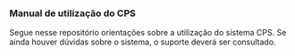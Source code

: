 ### Manual de utilização do CPS

Segue nesse repositório orientações sobre a utilização do sistema CPS. Se ainda houver dúvidas sobre o sistema, o suporte deverá ser consultado.
 
